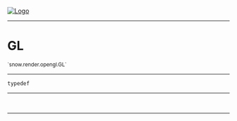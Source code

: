 
[![Logo](../../../../images/logo.png)](../../../../api/index.html)

---



<h1>GL</h1>
<small>`snow.render.opengl.GL`</small>



---

`typedef`

---

&nbsp;
&nbsp;









---

&nbsp;
&nbsp;
&nbsp;
&nbsp;